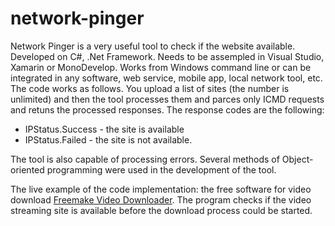 # network-pinger
Network Pinger is a very useful tool to check if the website available. Developed on C#, .Net Framework. Needs to be assempled in Visual Studio, Xamarin or MonoDevelop. Works from Windows command line or can be integrated in any software, web service, mobile app, local network tool, etc.
The code works as follows. You upload a list of sites (the number is unlimited) and then the tool processes them and parces only ICMD requests and retuns the processed responses. The response codes are the following:

- IPStatus.Success - the site is available
- IPStatus.Failed - the site is not available.

The tool is also capable of processing errors. Several methods of Object-oriented programming were used in the development of the tool.

The live example of the code implementation: the free software for video download <a href="http://www.freemake.com/free_video_downloader/">Freemake Video Downloader</a>. 
The program checks if the video streaming site is available before the download process could be started.
